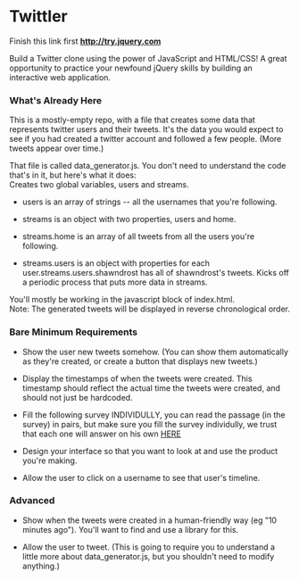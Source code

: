 
# Twittler

Finish this link first  **http://try.jquery.com**

Build a Twitter clone using the power of JavaScript and HTML/CSS! A great opportunity to practice your newfound jQuery skills by building an interactive web application.


### What's Already Here

This is a mostly-empty repo, with a file that creates some data that represents twitter users and their tweets. It's the data you would expect to see if you had created a twitter account and followed a few people. (More tweets appear over time.)

That file is called data_generator.js. You don't need to understand the code that's in it, but here's what it does:  
Creates two global variables, users and streams.

-   users is an array of strings -- all the usernames that you're following.
    
  
-   streams is an object with two properties, users and home.
    
  
-   streams.home is an array of all tweets from all the users you're following.
    
  
-   streams.users is an object with properties for each user.streams.users.shawndrost has all of shawndrost's tweets. Kicks off a periodic process that puts more data in streams.
    
  

You'll mostly be working in the javascript block of index.html.  
Note: The generated tweets will be displayed in reverse chronological order.

### Bare Minimum Requirements

-   Show the user new tweets somehow. (You can show them automatically as they're created, or create a button that displays new tweets.)
    
-   Display the timestamps of when the tweets were created. This timestamp should reflect the actual time the tweets were created, and should not just be hardcoded.
    
-   Fill the following survey INDIVIDULLY, you can read the passage (in the survey) in pairs, but make sure you fill the survey individully, we trust that each one will answer on his own [HERE](https://goo.gl/forms/cegwVUgccV85wjhY2)
    
-   Design your interface so that you want to look at and use the product you're making.
    
-   Allow the user to click on a username to see that user's timeline.
    

### Advanced

-   Show when the tweets were created in a human-friendly way (eg "10 minutes ago"). You'll want to find and use a library for this.
    
-   Allow the user to tweet. (This is going to require you to understand a little more about data_generator.js, but you shouldn't need to modify anything.)
